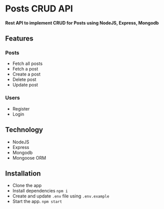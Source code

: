 # Posts CRUD API
#### Rest API to implement CRUD for Posts using NodeJS, Express, Mongodb

## Features
### Posts
* Fetch all posts
* Fetch a post
* Create a post
* Delete post
* Update post
### Users
* Register
* Login

## Technology
* NodeJS
* Express
* Mongodb
* Mongoose ORM

## Installation
* Clone the app
* Install dependencies `npm i`
* Create and update `.env` file using `.env.example`
* Start the app. `npm start`